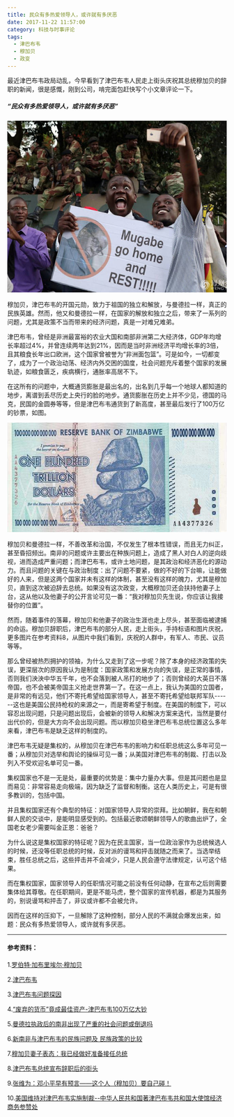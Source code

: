 ```yaml
---
title: 民众有多热爱领导人，或许就有多厌恶
date: 2017-11-22 11:57:00
category: 科技与时事评论
tags:
  - 津巴布韦
  - 穆加贝
  - 政变
---
```


最近津巴布韦政局动乱，今早看到了津巴布韦人民走上街头庆祝其总统穆加贝的辞职的新闻，很是感慨，刚到公司，啃完面包赶快写个小文章评论一下。

##### “民众有多热爱领导人，或许就有多厌恶”

![穆加贝辞职后，人民走上街头庆祝](民众有多热爱领导人，或许就有多厌恶/2.jpg)

<!--more-->

穆加贝，津巴布韦的开国元勋，致力于祖国的独立和解放，与曼德拉一样，真正的民族英雄。然而，他又和曼德拉一样，在国家的解放和独立之后，带来了一系列的问题，尤其是政策不当而带来的经济问题，真是一对难兄难弟。

津巴布韦，曾经是非洲最富裕的农业大国和南部非洲第二大经济体，GDP年均增长率超过4%，并曾连续两年达到21%，因而是当时非洲经济平均增长率的3倍，且其粮食长年出口欧洲，这个国家曾被誉为“非洲面包篮”。可是如今，一切都变了，成为了一个政治动荡、经济内外交困的国度，社会问题充斥着整个国家的发展轨迹，如粮食匮乏，疾病横行，通胀率高居不下。

在这所有的问题中，大概通货膨胀是最出名的，出名到几乎每一个地球人都知道的地步，离谱到丢尽历史上央行的脸的地步。通货膨胀在历史上并不少见，德国的马克，民国的金圆券等等，但是津巴布韦通货到了新高度，甚至最后发行了100万亿的钞票，如图。

![我什么时候要是有这么多人民币就好了，亿分之一也行](民众有多热爱领导人，或许就有多厌恶/1.jpeg)

穆加贝和曼德拉一样，不善改革和治国，不仅发生了根本性错误，而且无力纠正，甚至昏招频出。南非的问题或许主要出在种族问题上，造成了黑人对白人的逆向歧视，进而造成严重问题；而津巴布韦，或许土地问题，是其政治和经济恶化的源动力。而且问题的关键在与政治制度：出了问题不要紧，做的不好的下台嘛，让能做好的人来，但是这两个国家并未有这样的体制，甚至没有这样的魄力，尤其是穆加贝，直到这次被迫辞去总统。如果没有这次政变，大概穆加贝还会扶持他妻子上台，这从他以及他妻子的公开言论可见一番：“我对穆加贝先生说，你应该让我接替你的位置”。

然而，随着事件的落幕，穆加贝和他妻子的政治生涯也走上尽头，甚至面临被逮捕的命运。穆加贝辞职后，津巴布韦的部分人民，走上街头，手持标语和图片庆祝，更多图片在参考资料8，从图片中我们看到，庆祝的人群中，有军人、市民、议员等等。

那么曾经被热烈拥护的领袖，为什么又走到了这一步呢？除了本身的经济政策的失误，更深层次的原因我认为是制度：国家政策和发展方向的失误，是正常的事情，否则我们泱泱中华五千年，也不会落到被人吊打的地步了；否则曾经的大英日不落帝国，也不会被美帝国主义抢走世界第一了。在这一点上，我认为美国的立国者，是非常的有远见，他们不寄托希望给国家领导人，甚至不寄托希望给联邦军队------这也是美国公民持枪权的来源之一，而是寄希望于制度。在美国的制度下，可以容忍出现问题，只是问题出现后，会被新的领导人和解决方案来迭代，当然是要付出代价的，但是大方向不会出现问题。而以穆加贝稳坐津巴布韦总统位置这么多年来看，津巴布韦是缺乏这样的制度的。

津巴布韦无疑是集权的，从穆加贝在津巴布韦的影响力和任职总统这么多年可见一番；从穆加贝对选举和舆论的操纵可见一番；从美国对津巴布韦的制裁、打击以及列入不受欢迎名单可见一番。

集权国家也不是一无是处，最重要的优势是：集中力量办大事。但是其问题也是显而易见：非常容易走向极端，因为缺乏了监督和制衡。这在人类历史上，可是有很多教训的，包括中国。

并且集权国家还有个典型的特征：对国家领导人异常的崇拜。比如朝鲜，我在和朝鲜人民的交谈中，是能明显感受到的。包括最近歌颂朝鲜领导人的歌曲出炉了，全国老女老少需要叫金正恩：爸爸？

为什么说这是集权国家的特征呢？因为在民主国家，当一位政治家作为总统候选人的时候，还没等任职总统的时候，反对派的谩骂和抨击就随之而来了。当选举结束，胜任总统之后，这些抨击并不会减少，只是人民会遵守法律规定，认可这个结果。

而在集权国家，国家领导人的任职情况可能之前没有任何动静，在宣布之后则需要集体给其尊敬。在任职期间，更是不能马虎，整个国家的宣传机器，都是为其服务的，别说谩骂和抨击了，非议或许都不会被允许。

因而在这样的压抑下，一旦解除了这种控制，部分人民的不满就会爆发出来，如题：民众有多热爱领导人，或许就有多厌恶。



---
#### 参考资料：

1.[罗伯特·加布里埃尔·穆加贝](https://baike.baidu.com/item/%E7%BD%97%E4%BC%AF%E7%89%B9%C2%B7%E5%8A%A0%E5%B8%83%E9%87%8C%E5%9F%83%E5%B0%94%C2%B7%E7%A9%86%E5%8A%A0%E8%B4%9D/2701734?fr=aladdin&fromid=3078235&fromtitle=%E7%A9%86%E5%8A%A0%E8%B4%9D)

2.[津巴布韦](https://baike.baidu.com/item/%E6%B4%A5%E5%B7%B4%E5%B8%83%E9%9F%A6/422924?fr=aladdin)

3.[津巴布韦问题探因](http://www.cqvip.com/qk/82189x/2005002/15641065.html)

4.[“废弃的货币”竟成最佳资产-津巴布韦100万亿大钞](http://forex.cngold.com.cn/20160516d1710n70296918.html)

5.[曼德拉执政后的南非出现了严重的社会问题或倒退吗](https://www.zhihu.com/question/22202198)

6.[新南非与津巴布韦的民族问题及
民族政策的比较](http://iwaas.cass.cn/webpic/web/cns/paper/uploadfiles/2/XYFZ201107005.pdf)

7.[穆加贝妻子表态：我已经做好准备接任总统](http://news.sina.com.cn/w/2017-11-07/doc-ifynmvuq9131978.shtml)

8.[津巴布韦总统宣布辞职后的街头](http://inews.ifeng.com/yidian/53473748/news.shtml?ch=ref_zbs_ydzx_news)

9.[张维为：邓小平早有预言——这个人（穆加贝）要自己碰！](http://www.guancha.cn/ZhangWeiWei/2017_11_16_435106.shtml)

10.[美国维持对津巴布韦实施制裁--中华人民共和国著津巴布韦共和国大使馆经济商务参赞处](http://zimbabwe.mofcom.gov.cn/article/jmxw/201309/20130900318338.shtml)
